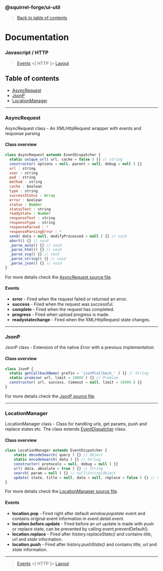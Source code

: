 ### @squirrel-forge/ui-util
> [Back to table of contents](../README.md#table-of-contents)

# Documentation
### Javascript / HTTP
> [Events](Events.md) <[ HTTP ]> [Layout](Layout.md)

## Table of contents
 - [AsyncRequest](#asyncrequest)
 - [JsonP](#jsonp)
 - [LocationManager](#locationmanager)

---

### AsyncRequest
AsyncRequest class - An XMLHttpRequest wrapper with events and response parsing

#### Class overview
```javascript
class AsyncRequest extends EventDispatcher {
  static unique_url( url, cache = false ) {} // string
  constructor( options = null, parent = null, debug = null ) {}
  url : string
  user : string
  pwd : string
  method : string
  cache : boolean
  type : string
  successStatus : Array
  error : boolean
  status : Number
  statusText : string
  readyState : Number
  responseText : string
  responseType : string
  responseParsed : *
  responseParsingError : *
  send( data = null, modifyProcessed = null ) {} // void
  abort() {} // void
  _parse_auto() {} // void
  _parse_html() {} // void
  _parse_svg() {} // void
  _parse_string() {} // void
  _parse_json() {} // void
}
```
For more details check the [AsyncRequest source file](../src/es6/HTTP/AsyncRequest.js).

#### Events
 - **error** - Fired when the request failed or returned an error.
 - **success** - Fired when the request was successful.
 - **complete** - Fired when the request has completed.
 - **progress** - Fired when upload progress is made.
 - **readystatechange** - Fired when the XMLHttpRequest state changes.

---

### JsonP
JsonP class - Extension of the native *Error* with a previous implementation

#### Class overview
```javascript
class JsonP {
  static getCallbackName( prefix = 'jsonPCallback_' ) {} // String
  static promise( url, limit = 10000 ) {} // Promise
  constructor( url, success, timeout = null, limit = 10000 ) {}
}
```
For more details check the [JsonP source file](../src/es6/HTTP/JsonP.js).

---

### LocationManager
LocationManager class - Class for handling urls, get params, push and replace states etc.
The class extends [EventDispatcher](Events.md#eventdispatcher) class.

#### Class overview
```javascript
class LocationManager extends EventDispatcher {
    static decodeSearch( query ) {} // Object
    static encodeSearch( data ) {} // String
    constructor( protocols = null, debug = null ) {}
    url( data, absolute = true ) {} // String
    search( param = null ) {} // null|String|Object
    update( state, title = null, data = null, replace = false ) {} // void
}
```
For more details check the [LocationManager source file](../src/es6/HTTP/LocationManager.js).

#### Events
 - **location.pop** - Fired right after default *window.popstate* event and contains original event information in *event.detail.event*.
 - **location.before.update** - Fired before an url update is made with push or replace state, can be prevented by calling event.preventDefault().
 - **location.replace** - Fired after *history.replaceState()* and contains *title*, *url* and *state* information.
 - **location.push** - Fired after *history.pushState()* and contains *title*, *url* and *state* information.

---

> [Events](Events.md) <[ HTTP ]> [Layout](Layout.md)

